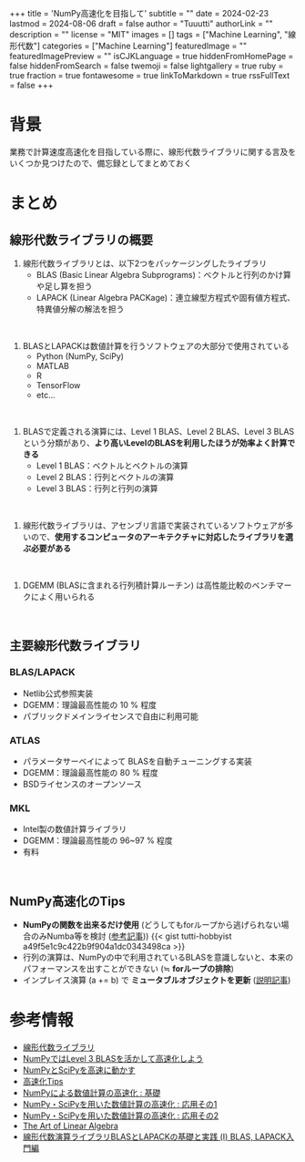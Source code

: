 +++
title = 'NumPy高速化を目指して'
subtitle = ""
date = 2024-02-23
lastmod = 2024-08-06
draft = false
author = "Tuuutti"
authorLink = ""
description = ""
license = "MIT"
images = []
tags = ["Machine Learning", "線形代数"]
categories = ["Machine Learning"]
featuredImage = ""
featuredImagePreview = ""
isCJKLanguage = true
hiddenFromHomePage = false
hiddenFromSearch = false
twemoji = false
lightgallery = true
ruby = true
fraction = true
fontawesome = true
linkToMarkdown = true
rssFullText = false
+++

<!--more-->

# 背景
業務で計算速度高速化を目指している際に、線形代数ライブラリに関する言及をいくつか見つけたので、備忘録としてまとめておく

# まとめ
## 線形代数ライブラリの概要
1. 線形代数ライブラリとは、以下2つをパッケージングしたライブラリ
    - BLAS (Basic Linear Algebra Subprograms)：ベクトルと行列のかけ算や足し算を担う
    - LAPACK (Linear Algebra PACKage)：連立線型方程式や固有値方程式、特異値分解の解法を担う
<br>

1. BLASとLAPACKは数値計算を行うソフトウェアの大部分で使用されている
    - Python (NumPy, SciPy)
    - MATLAB
    - R
    - TensorFlow
    - etc...
<br>

1. BLASで定義される演算には、Level 1 BLAS、Level 2 BLAS、Level 3 BLASという分類があり、**より高いLevelのBLASを利用したほうが効率よく計算できる**
    - Level 1 BLAS：ベクトルとベクトルの演算
    - Level 2 BLAS：行列とベクトルの演算
    - Level 3 BLAS：行列と行列の演算
<br>

1. 線形代数ライブラリは、アセンブリ言語で実装されているソフトウェアが多いので、**使用するコンピュータのアーキテクチャに対応したライブラリを選ぶ必要がある**
<br>

1. DGEMM (BLASに含まれる行列積計算ルーチン) は高性能比較のベンチマークによく用いられる
<br>

## 主要線形代数ライブラリ
### BLAS/LAPACK
- Netlib公式参照実装
- DGEMM：理論最高性能の 10 % 程度
- パブリックドメインライセンスで自由に利用可能

### ATLAS
- パラメータサーベイによって BLASを自動チューニングする実装
- DGEMM：理論最高性能の 80 % 程度
- BSDライセンスのオープンソース

### MKL
- Intel製の数値計算ライブラリ
- DGEMM：理論最高性能の 96~97 % 程度
- 有料
<br>

## NumPy高速化のTips
- **NumPyの関数を出来るだけ使用** (どうしてもforループから逃げられない場合のみNumba等を検討 ([参考記事](https://okumuralab.org/~okumura/python/numba.html)))
    {{< gist tutti-hobbyist a49f5e1c9c422b9f904a1dc0343498ca >}}
- 行列の演算は、NumPyの中で利用されているBLASを意識しないと、本来のパフォーマンスを出すことができない (≒ **forループの排除**)
- インプレイス演算 (a += b) で **ミュータブルオブジェクトを更新** ([説明記事](https://qiita.com/tsal3290s/items/d8e05dc135dd872993b6))

# 参考情報
- [線形代数ライブラリ](https://note.com/ymzo76/n/n289ad86271c4)
- [NumPyではLevel 3 BLASを活かして高速化しよう](https://recruit.cct-inc.co.jp/tecblog/machine-learning/numPy-01/)
- [NumPyとSciPyを高速に動かす](https://hackmd.io/@bPWt-odDSNe3X1LQdK606Q/HJnjU5mrB)
- [高速化Tips](https://kyotogeopython.zawawahoge.com/html/%E5%BF%9C%E7%94%A8%E7%B7%A8/%E9%AB%98%E9%80%9F%E5%8C%96Tips.html)
- [NumPyによる数値計算の高速化 : 基礎](https://qiita.com/jabberwocky0139/items/c3620fb2f011f20a633b#fnref3)
- [NumPy・SciPyを用いた数値計算の高速化 : 応用その1](https://qiita.com/jabberwocky0139/items/a9751d11caa64bc19226)
- [NumPy・SciPyを用いた数値計算の高速化 : 応用その2](https://qiita.com/jabberwocky0139/items/26451d7942777d0001f1)
- [The Art of Linear Algebra](https://github.com/kenjihiranabe/The-Art-of-Linear-Algebra/blob/main/The-Art-of-Linear-Algebra.pdf)
- [線形代数演算ライブラリBLASとLAPACKの基礎と実践 (I) BLAS, LAPACK入門編](https://www.r-ccs.riken.jp/wp/wp-content/uploads/2020/09/nakata190523.pdf)
